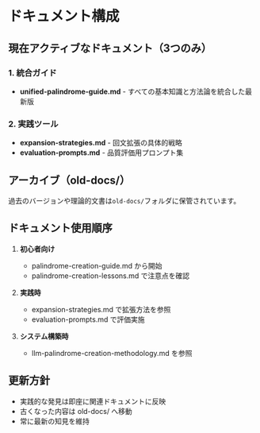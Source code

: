 # ドキュメント構成

## 現在アクティブなドキュメント（3つのみ）

### 1. 統合ガイド
- **unified-palindrome-guide.md** - すべての基本知識と方法論を統合した最新版

### 2. 実践ツール
- **expansion-strategies.md** - 回文拡張の具体的戦略
- **evaluation-prompts.md** - 品質評価用プロンプト集

## アーカイブ（old-docs/）
過去のバージョンや理論的文書は`old-docs/`フォルダに保管されています。

## ドキュメント使用順序

1. **初心者向け**
   - palindrome-creation-guide.md から開始
   - palindrome-creation-lessons.md で注意点を確認

2. **実践時**
   - expansion-strategies.md で拡張方法を参照
   - evaluation-prompts.md で評価実施

3. **システム構築時**
   - llm-palindrome-creation-methodology.md を参照

## 更新方針
- 実践的な発見は即座に関連ドキュメントに反映
- 古くなった内容は old-docs/ へ移動
- 常に最新の知見を維持